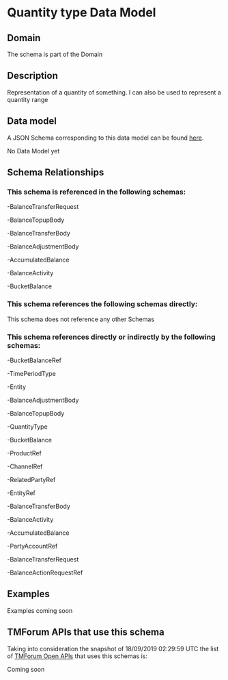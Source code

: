 # Quantity type Data Model

## Domain

The  schema is part of the  Domain

## Description

Representation of a quantity of something. I can also be used to represent a quantity range

## Data model

A JSON Schema corresponding to this data model can be found
[here](https://github.com/tmforum-rand/schemas/blob/master/Common/QuantityType.schema.json).

No Data Model yet

## Schema Relationships

### This schema is referenced in the following schemas:

-BalanceTransferRequest

-BalanceTopupBody

-BalanceTransferBody

-BalanceAdjustmentBody

-AccumulatedBalance

-BalanceActivity

-BucketBalance

### This schema references the following schemas directly:

This schema does not reference any other Schemas

### This schema references directly or indirectly by the following schemas:

-BucketBalanceRef

-TimePeriodType

-Entity

-BalanceAdjustmentBody

-BalanceTopupBody

-QuantityType

-BucketBalance

-ProductRef

-ChannelRef

-RelatedPartyRef

-EntityRef

-BalanceTransferBody

-BalanceActivity

-AccumulatedBalance

-PartyAccountRef

-BalanceTransferRequest

-BalanceActionRequestRef



## Examples

Examples coming soon

## TMForum APIs that use this schema

Taking into consideration the snapshot of 18/09/2019 02:29:59 UTC the list of [TMForum Open APIs](https://www.tmforum.org/open-apis/) that uses this schemas is:

Coming soon